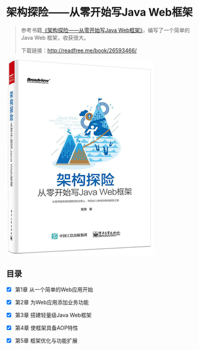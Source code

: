 # 架构探险――从零开始写Java Web框架

> 参考书籍[《架构探险――从零开始写Java Web框架》](https://book.douban.com/subject/26593466/)，编写了一个简单的 Java Web 框架，收获很大。
>
> 下载链接：<http://readfree.me/book/26593466/> 

![1544532560282](assets/1544532560282.png)

## 目录

- [x] 第1章 从一个简单的Web应用开始
- [x] 第2章 为Web应用添加业务功能
- [x] 第3章 搭建轻量级Java Web框架
- [x] 第4章 使框架具备AOP特性
- [x] 第5章 框架优化与功能扩展

